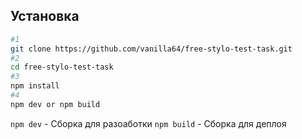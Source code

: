 ## Установка

```bash
#1
git clone https://github.com/vanilla64/free-stylo-test-task.git
#2
cd free-stylo-test-task
#3
npm install
#4
npm dev or npm build
```
`npm dev` - Сборка для разоаботки `npm build` - Сборка для деплоя